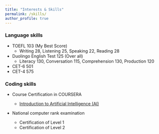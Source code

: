 ```yaml
---
title: "Interests & Skills"
permalink: /skills/
author_profile: true
---
```


### Language skills
* TOEFL 103 (My Best Score)
	* Writing 28, Listening 25, Speaking 22, Reading 28
* Duolingo English Test 125 (Over all)
	* Literacy 130, Conversation 115, Comprehension 130, Production 120
* CET-6 501
* CET-4 575

### Coding skills

* Course Certification in COURSERA
	* [Introduction to Artificial Intelligence (AI)](https://eveyuyi.github.io/files/ARCHIEVE_Coursera_Certification_AI_2020.pdf)

* National computer rank examination
	* Certification of Level 1 
	* Certification of Level 2 

